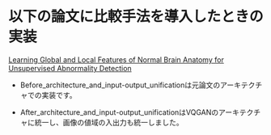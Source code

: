 # 以下の論文に比較手法を導入したときの実装

[Learning Global and Local Features of Normal Brain Anatomy for Unsupervised Abnormality Detection](https://arxiv.org/abs/2005.12573)

- Before_architecture_and_input-output_unificationは元論文のアーキテクチャでの実装です。

- After_architecture_and_input-output_unificationはVQGANのアーキテクチャに統一し、画像の値域の入出力も統一しました。
